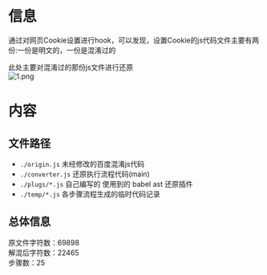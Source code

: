 # 信息  
通过对网页Cookie设置进行hook，可以发现，设置Cookie的js代码文件主要有两份:一份是明文的，一份是混淆过的  

此处主要对混淆过的那份js文件进行还原  
![1.png](https://i.loli.net/2021/02/22/zTjqJAdKMg8ya3V.png)  


# 内容  

## 文件路径  
* `./origin.js` 未经修改的百度混淆js代码  
* `./converter.js` 还原执行流程代码(main)  
* `./plugs/*.js` 自己编写的 使用到的 babel ast 还原插件  
* `./temp/*.js` 各步骤流程生成的临时代码记录  


## 总体信息  

原文件字符数：69898  
解混后字符数：22465  
步骤数：25  